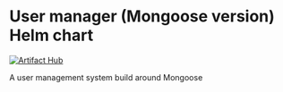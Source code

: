# User manager (Mongoose version) Helm chart
[![Artifact Hub](https://img.shields.io/endpoint?url=https://artifacthub.io/badge/repository/user-manager-mongoose)](https://artifacthub.io/packages/search?repo=user-manager-mongoose)

A user management system build around Mongoose

